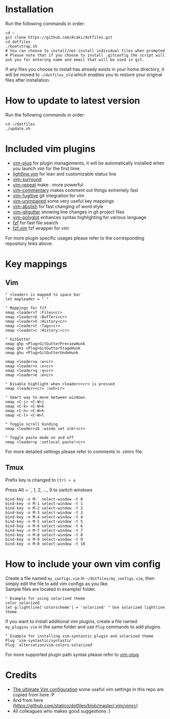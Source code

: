 # Installation
Run the following commands in order:  

    cd ~
    git clone https://github.com/Acaki/dotfiles.git
    cd dotfiles
    ./bootstrap.sh
    # You can choose to install/not install individual files when prompted
    # Please note that if you choose to install .gitconfig the script will ask you for entering name and email that will be used in git.
    
If any files you choose to install has already exists in your home directory, it will be moved to `~/dotfiles_old` which enables you to restore your original files after installation.

# How to update to latest version
Run the following commands in order:  

    cd ~/dotfiles
    ./update.sh

# Included vim plugins
* [vim-plug](https://github.com/junegunn/vim-plug) for plugin managements, it will be automatically installed when you launch vim for the first time.
* [lightline.vim](https://github.com/itchyny/lightline.vim) for lean and customizable status line
* [vim-surround](https://github.com/tpope/vim-surround)
* [vim-repeat](https://github.com/tpope/vim-repeat) make . more powerful
* [vim-commentary](https://github.com/tpope/vim-commentary) makes comment out things extremely fast
* [vim-fugitive](https://github.com/tpope/vim-fugitive) git integration for vim
* [vim-unimpaired](https://github.com/tpope/vim-unimpaired) some very useful key mappings
* [vim-abolish](https://github.com/tpope/vim-abolish) for fast changing of word style
* [vim-gitgutter](https://github.com/airblade/vim-gitgutter) showing line changes in git project files
* [vim-polyglot](https://github.com/sheerun/vim-polyglot) enhances syntax highlighting for various language
* [fzf](https://github.com/junegunn/fzf) for fast file search
* [fzf.vim](https://github.com/junegunn/fzf.vim) fzf wrapper for vim

For more plugin specific usages please refer to the corresponding repository links above.
# Key mappings
## Vim

    " <leader> is mapped to space bar
    let mapleader = " "
    
    " Mappings for fzf
    nmap <leader>f :Files<cr>
    nmap <leader>b :Buffers<cr>
    nmap <leader>h :History<cr>
    nmap <leader>t :Tags<cr>
    nmap <leader>c :History:<cr>

    " GitGutter
    nmap ghp <Plug>GitGutterPreviewHunk
    nmap ghs <Plug>GitGutterStageHunk
    nmap ghu <Plug>GitGutterUndoHunk

    nmap <leader>w :w<cr>
    nmap <leader>x :x<cr>
    nmap <leader>q :q<cr>
    nmap <leader>e :e<cr>

    " Disable highlight when <leader><cr> is pressed
    nmap <leader><cr> :noh<cr>

    " Smart way to move between windows
    nmap <C-j> <C-W>j
    nmap <C-k> <C-W>k
    nmap <C-h> <C-W>h
    nmap <C-l> <C-W>l

    " Toggle scroll binding
    nmap <leader>sb :windo set scb!<cr>

    " Toggle paste mode on and off
    nmap <leader>p :setlocal paste!<cr>

For more detailed settings please refer to comments in .vimrc file.  
  
## Tmux
Prefix key is changed to `Ctrl + a`

Press Alt + `, 1, 2, ..., 9 to switch windows

    bind-key -n M-` select-window -t 0
    bind-key -n M-1 select-window -t 1
    bind-key -n M-2 select-window -t 2
    bind-key -n M-3 select-window -t 3
    bind-key -n M-4 select-window -t 4
    bind-key -n M-5 select-window -t 5
    bind-key -n M-6 select-window -t 6
    bind-key -n M-7 select-window -t 7
    bind-key -n M-8 select-window -t 8
    bind-key -n M-9 select-window -t 9
    bind-key -n M-0 select-window -t 10

# How to include your own vim config
Create a file named `my_configs.vim` in `~/dotfiles/my_configs.vim`, then simply edit the file to add vim configs as you like.  
Sample files are located in example/ folder.  

    " Example for using solarized theme
    color solarized
    let g:lightline['colorscheme'] = 'solarized' " Use solarized lightline theme
    
If you want to install additional vim plugins, create a file named `my_plugins.vim` in the same folder and use `Plug` commands to add plugins.  

    " Example for installing vim-syntastic plugin and solarized theme
    Plug 'vim-syntastic/syntastic'
    Plug 'altercation/vim-colors-solarized'

For more supported plugin path syntax please refer to [vim-plug](https://github.com/junegunn/vim-plug).

# Credits
+ [The ultimate Vim configuration](https://github.com/amix/vimrc) some useful vim settings in this repo are copied from here :P  
+ And from here (https://github.com/statico/dotfiles/blob/master/.vim/vimrc)
+ All colleagues who makes good suggestions :)
